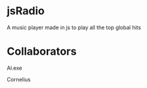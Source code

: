 # jsRadio
A music player made in js to play all the top global hits

# Collaborators
Al.exe

Cornelius
